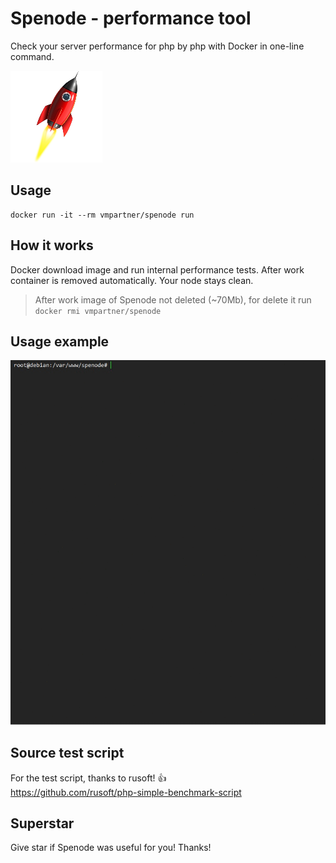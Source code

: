 # Spenode - performance tool
Check your server performance for php by php with Docker in one-line command.

![logo](assets/logo.png)  

## Usage
```
docker run -it --rm vmpartner/spenode run
```



## How it works
Docker download image and run internal performance tests. After work container is removed automatically. Your node stays clean.  
> After work image of Spenode not deleted (~70Mb), for delete it run ```docker rmi vmpartner/spenode```

## Usage example 

![record](assets/rec1.gif)

## Source test script
For the test script, thanks to rusoft! :+1:  
https://github.com/rusoft/php-simple-benchmark-script

## Superstar
Give star if Spenode was useful for you! Thanks!
